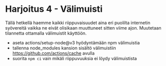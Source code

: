 # Harjoitus 4 - Välimuisti

Tällä hetkellä haemme kaikki riippuvaisuudet aina eri puolilta internetin syövereitä vaikka ne eivät olisikaan muuttuneet sitten viime ajon. Muutetaan tilannetta ottamalla välimuistit käyttöön.

- aseta actions/setup-node@v3 hyödyntämään npm välimuistia
- tallenna node_modules kansion sisältö välimuistiin https://github.com/actions/cache avulla
- suorita `npm ci` vain mikäli riippuvuuksia ei löydy välimuistista
